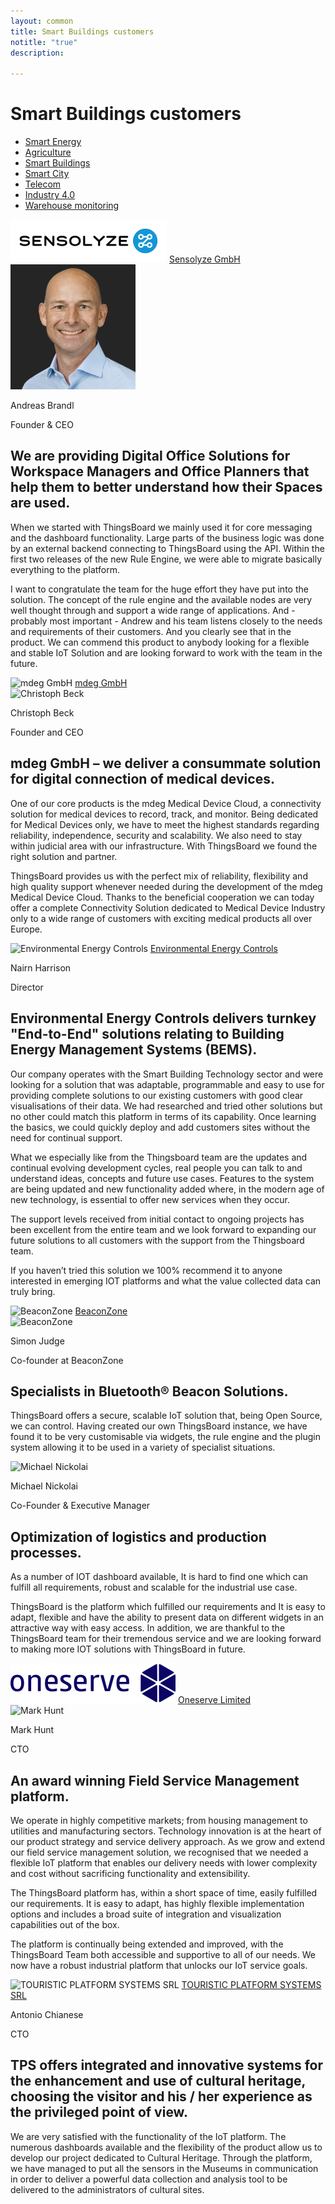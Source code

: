 ```yaml
---
layout: common
title: Smart Buildings customers
notitle: "true"
description:

---
```


<h1 class="mainTitle smart-buildings">Smart Buildings customers</h1>

<nav class="customers-nav">
    <ul>
        <li>
            <a href="/industries/smart-energy/">Smart Energy</a>
        </li>
        <li>
            <a href="/industries/agriculture/">Agriculture</a>
        </li>
        <li>
            <a href="/industries/smart-buildings/" class="active">Smart Buildings</a>
        </li>
        <li>
            <a href="/industries/smart-city/">Smart City</a>
        </li>
        <li>
            <a href="/industries/telecom/">Telecom</a>
        </li>
        <li>
            <a href="/industries/industry40/">Industry 4.0</a>
        </li>
        <li>
            <a href="/industries/warehouse-monitoring/">Warehouse monitoring</a>
        </li>
    </ul>
</nav>

<div class="customer-block">
    <div class="customer-company">
        <img class="customer-logo" src="/images/customers/sensolyze.png" alt="Sensolyze">
        <a class="outlink" href="https://www.sensolyze.com/" alt="Sensolyze GmbH">Sensolyze GmbH</a>
    </div>
    <div class="customer-content">
        <div class="person-container">
            <img class="person-logo" src="/images/customers/sensolyze-person.png" alt="Andreas Brandl">
            <div class="person-title">
                <p class="person-name"> Andreas Brandl </p>
                <p class="person-position"> Founder & CEO </p>
            </div>
        </div>
        <h2>
            We are providing Digital Office Solutions for Workspace Managers and Office Planners that help them to better understand how their Spaces are used.
        </h2>
        <p>
            When we started with ThingsBoard we mainly used it for core messaging and the dashboard functionality. 
            Large parts of the business logic was done by an external backend connecting to ThingsBoard using the API. 
            Within the first two releases of the new Rule Engine, we were able to migrate basically everything to the platform. 
        </p>
        <p>
            I want to congratulate the team for the huge effort they have put into the solution.
            The concept of the rule engine and the available nodes are very well thought through and support a wide range of applications. 
            And - probably most important - Andrew and his team listens closely to the needs and requirements of their customers. 
            And you clearly see that in the product. We can commend this product to anybody looking for a flexible and stable IoT Solution and are looking forward to work with the team in the future. 
        </p>
    </div>
</div>

<div class="customer-block">
    <div class="customer-company">
        <img class="customer-logo" src="/images/customers/mdeg.png" alt="mdeg GmbH">
        <a class="outlink" href="https://www.mdeg-digital.com/">mdeg GmbH</a>
    </div>
    <div class="customer-content">
        <div class="person-container">
            <img class="person-logo" src="/images/customers/mdeg-cbeck.jpg" alt="Christoph Beck">
            <div class="person-title">
                <p class="person-name"> Christoph Beck </p>
                <p class="person-position"> Founder and CEO </p>
            </div>
        </div>
        <h2>
            mdeg GmbH – we deliver a consummate solution for digital connection of medical devices.
        </h2>
        <p>
            One of our core products is the mdeg Medical Device Cloud, a connectivity solution for medical devices to record, track, and monitor. Being dedicated for Medical Devices only, we have to meet the highest standards regarding reliability, independence, security and scalability. We also need to stay within judicial area with our infrastructure. With ThingsBoard we found the right solution and partner.
        </p>
        <p>
            ThingsBoard provides us with the perfect mix of reliability, flexibility and high quality support whenever needed during the development of the mdeg Medical Device Cloud. Thanks to the beneficial cooperation we can today offer a complete Connectivity Solution dedicated to Medical Device Industry only to a wide range of customers with exciting medical products all over Europe.
        </p>
    </div>
</div>

<div class="customer-block">
    <div class="customer-company">
        <img class="customer-logo" src="/images/customers/e2c.png" alt="Environmental Energy Controls">
        <a class="outlink" href="https://www.e2cbms.com/" alt="Environmental Energy Controls">Environmental Energy Controls</a>
    </div>
    <div class="customer-content">
        <div class="person-container">
            <div class="person-title">
                <p class="person-name"> Nairn Harrison </p>
                <p class="person-position"> Director </p>
            </div>
        </div>
        <h2>
            Environmental Energy Controls delivers turnkey "End-to-End" solutions relating to Building Energy Management Systems (BEMS).
        </h2>
        <p>
            Our company operates with the Smart Building Technology sector and were looking for a solution that was adaptable, programmable and easy to use for providing complete solutions to our existing customers with good clear visualisations of their data. 
            We had researched and tried other solutions but no other could match this platform in terms of its capability.
            Once learning the basics, we could quickly deploy and add customers sites without the need for continual support. 
        </p>
        <p>
            What we especially like from the Thingsboard team are the updates and continual evolving development cycles, real people you can talk to and understand ideas, concepts and future use cases. 
            Features to the system are being updated and new functionality added where, in the modern age of new technology, is essential to offer new services when they occur. 
        </p>
        <p>
            The support levels received from initial contact to ongoing projects has been excellent from the entire team and we look forward to expanding our future solutions to all customers with the support from the Thingsboard team. 
        </p>
        <p>
            If you haven’t tried this solution we 100% recommend it to anyone interested in emerging IOT platforms and what the value collected data can truly bring.
        </p> 
    </div>
</div>

<div class="customer-block">
    <div class="customer-company">
        <img class="customer-logo" src="/images/customers/beaconzone.png" alt="BeaconZone">
        <a class="outlink" href="https://www.beaconzone.co.uk/">BeaconZone</a>
    </div>
    <div class="customer-content">
        <div class="person-container">
            <img class="person-logo" src="/images/customers/beaconzone-person.jpg" alt="BeaconZone">
            <div class="person-title">
                <p class="person-name"> Simon Judge </p>
                <p class="person-position"> Co-founder at BeaconZone </p>
            </div>
        </div>
        <h2>
            Specialists in Bluetooth® Beacon Solutions.
        </h2>
        <p>
            ThingsBoard offers a secure, scalable IoT solution that, being Open Source, we can control. Having created our own ThingsBoard instance, we have found it to be very customisable via widgets, the rule engine and the plugin system allowing it to be used in a variety of specialist situations.
        </p>
    </div>
</div>

<div class="customer-block">
    <div class="customer-company">
        <img class="customer-logo" src="/images/customers/conbee.svg" alt="Michael Nickolai">
    </div>
    <div class="customer-content">
        <div class="person-container">
            <div class="person-title">
                <p class="person-name"> Michael Nickolai </p>
                <p class="person-position"> Co-Founder & Executive Manager </p>
            </div>
        </div>
        <h2>
            Optimization of logistics and production processes.
        </h2>
        <p>
            As a number of IOT dashboard available, It is hard to find one which can fulfill all requirements, robust and scalable for the industrial use case.  
        </p>
        <p>
            ThingsBoard is the platform which fulfilled our requirements and It is easy to adapt, flexible and have the ability to present data on different widgets in an attractive way with easy access. In addition, we are thankful to the ThingsBoard team for their tremendous service and we are looking forward to making more IOT solutions with ThingsBoard in future.
        </p>
    </div>
</div>

<div class="customer-block">
    <div class="customer-company">
        <img class="customer-logo" src="/images/customers/oneserve.svg" alt="Oneserve Limited">
        <a class="outlink" href="https://www.oneserve.co.uk/">Oneserve Limited</a>
    </div>
    <div class="customer-content">
        <div class="person-container">
            <img class="person-logo" src="/images/customers/oneserve-person.png" alt="Mark Hunt">
            <div class="person-title">
                <p class="person-name"> Mark Hunt </p>
                <p class="person-position"> CTO </p>
            </div>
        </div>
        <h2>
            An award winning Field Service Management platform.
        </h2>
        <p>
            We operate in highly competitive markets; from housing management to utilities and manufacturing sectors. Technology innovation is at the heart of our product strategy and service delivery approach. As we grow and extend our field service management solution, we recognised that we needed a flexible IoT platform that enables our delivery needs with lower complexity and cost without sacrificing functionality and extensibility. 
        </p>
        <p>
            The ThingsBoard platform has, within a short space of time, easily fulfilled our requirements. It is easy to adapt, has highly flexible implementation options and includes a broad suite of integration and visualization capabilities out of the box.
        </p>
        <p>
            The platform is continually being extended and improved, with the ThingsBoard Team both accessible and supportive to all of our needs. We now have a robust industrial platform that unlocks our IoT service goals.
        </p>
    </div>
</div>

<div class="customer-block">
    <div class="customer-company">
        <img class="customer-logo" src="/images/customers/tpssystems.png" alt="TOURISTIC PLATFORM SYSTEMS SRL">
        <a class="outlink" href="https://tpsystems.it/">TOURISTIC PLATFORM SYSTEMS SRL</a>
    </div>
    <div class="customer-content">
        <div class="person-container">
            <div class="person-title">
                <p class="person-name"> Antonio Chianese </p>
                <p class="person-position"> CTO </p>
            </div>
        </div>
        <h2>
            TPS offers integrated and innovative systems for the enhancement and use of cultural heritage, choosing the visitor and his / her experience as the privileged point of view.
        </h2>
        <p>
            We are very satisfied with the functionality of the IoT platform. The numerous dashboards available and the flexibility of the product allow us to develop our project dedicated to Cultural Heritage. Through the platform, we have managed to put all the sensors in the Museums in communication in order to deliver a powerful data collection and analysis tool to be delivered to the administrators of cultural sites.
        </p>
    </div>
</div>
